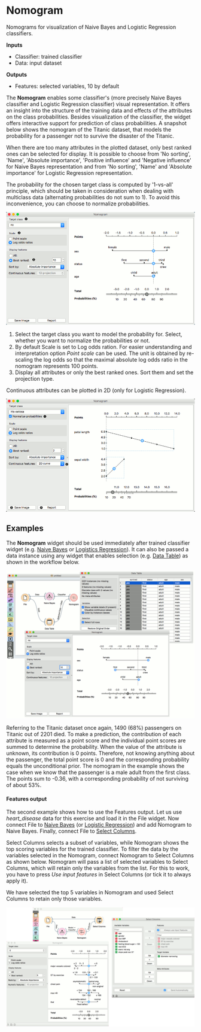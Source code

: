 Nomogram
========

Nomograms for visualization of Naive Bayes and Logistic Regression classifiers.

**Inputs**

- Classifier: trained classifier
- Data: input dataset

**Outputs**

- Features: selected variables, 10 by default

The **Nomogram** enables some classifier's (more precisely Naive Bayes classifier and Logistic Regression classifier) visual representation. It offers an insight into the structure of the training data and effects of the attributes on the class probabilities. Besides visualization of the classifier, the widget offers interactive support for prediction of class probabilities. A snapshot below shows the nomogram of the Titanic dataset, that models the probability for a passenger not to survive the disaster of the Titanic.

When there are too many attributes in the plotted dataset, only best ranked ones can be selected for display. It is possible to choose from 'No sorting', 'Name', 'Absolute importance', 'Positive influence' and 'Negative influence' for Naive Bayes representation and from 'No sorting', 'Name' and 'Absolute importance' for Logistic Regression representation.

The probability for the chosen target class is computed by '1-vs-all' principle, which should be taken in consideration when dealing with multiclass data (alternating probabilities do not sum to 1). To avoid this inconvenience, you can choose to normalize probabilities.

![](images/Nomogram-NaiveBayes.png)

1. Select the target class you want to model the probability for. Select, whether you want to normalize the probabilities or not.
2. By default Scale is set to Log odds ration. For easier understanding and interpretation option *Point scale* can be used. The unit is obtained by re-scaling the log odds so that the maximal absolute log odds ratio in the nomogram represents 100 points.
3. Display all attributes or only the best ranked ones. Sort them and set the projection type.

Continuous attributes can be plotted in 2D (only for Logistic Regression).

![logreg](images/Nomogram-LogisticRegression.png)

Examples
--------

The **Nomogram** widget should be used immediately after trained classifier widget (e.g. [Naive Bayes](../model/naivebayes.md) or [Logistics Regression](../model/logisticregression.md)). It can also be passed a data instance using any widget that enables selection (e.g. [Data Table](../data/datatable.md)) as shown in the workflow below.

![](images/Nomogram-Example.png)

Referring to the Titanic dataset once again, 1490 (68%) passengers on Titanic out of 2201 died. To make a prediction, the contribution of each attribute is measured as a point score and the individual point scores are summed to determine the probability. When the value of the attribute is unknown, its contribution is 0 points. Therefore, not knowing anything about the passenger, the total point score is 0 and the corresponding probability equals the unconditional prior. The nomogram in the example shows the case when we know that the passenger is a male adult from the first class. The points sum to -0.36, with a corresponding probability of not surviving of about 53%.

#### Features output

The second example shows how to use the Features output. Let us use *heart_disease* data for this exercise and load it in the File widget. Now connect File to [Naive Bayes](../model/naivebayes.md) (or [Logistic Regression](../model/logisticregression.md)) and add Nomogram to Naive Bayes. Finally, connect File to [Select Columns](../data/selectcolumns.md).

Select Columns selects a subset of variables, while Nomogram shows the top scoring variables for the trained classifier. To filter the data by the variables selected in the Nomogram, connect Nomogram to Select Columns as shown below. Nomogram will pass a list of selected variables to Select Columns, which will retain only the variables from the list. For this to work, you have to press *Use input features* in Select Columns (or tick it to always apply it).

We have selected the top 5 variables in Nomogram and used Select Columns to retain only those variables.

![](images/Nomogram-Features.png)
